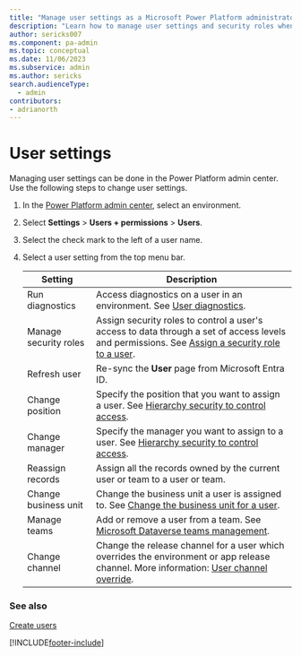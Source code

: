 ```yaml
---
title: "Manage user settings as a Microsoft Power Platform administrator"
description: "Learn how to manage user settings and security roles when administering Microsoft Power Platform."
author: sericks007
ms.component: pa-admin
ms.topic: conceptual
ms.date: 11/06/2023
ms.subservice: admin
ms.author: sericks
search.audienceType: 
  - admin
contributors:
- adrianorth 
---
```

# User settings

Managing user settings can be done in the Power Platform admin center. Use the following steps to change user settings.

1. In the [Power Platform admin center](https://admin.powerplatform.microsoft.com), select an environment. 

2. Select **Settings** > **Users + permissions** > **Users**.  

3. Select the check mark to the left of a user name. 

4. Select a user setting from the top menu bar.

    |Setting  |Description  |
    |---------|---------|
    |Run diagnostics     | Access diagnostics on a user in an environment. See [User diagnostics](troubleshooting-user-needs-read-write-access-organization.md#user-diagnostics).    |
    |Manage security roles     | Assign security roles to control a user's access to data through a set of access levels and permissions. See [Assign a security role to a user](assign-security-roles.md).        |
    |Refresh user     | Re-sync the **User** page from Microsoft Entra ID.        |
    |Change position     | Specify the position that you want to assign a user. See [Hierarchy security to control access](hierarchy-security.md).   |
    |Change manager     | Specify the manager you want to assign to a user. See [Hierarchy security to control access](hierarchy-security.md).    |
    |Reassign records     | Assign all the records owned by the current user or team to a user or team.       |
    |Change business unit     | Change the business unit a user is assigned to. See [Change the business unit for a user](create-edit-business-units.md#change-the-business-unit-for-a-user).        |
    |Manage teams     | Add or remove a user from a team. See [Microsoft Dataverse teams management](manage-teams.md).        |
    |Change channel    | Change the release channel for a user which overrides the environment or app release channel. More information: [User channel override](user-channel-override.md).        |

### See also
[Create users](create-users.md)







[!INCLUDE[footer-include](../includes/footer-banner.md)]